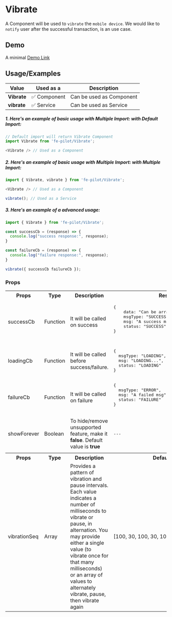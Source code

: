 # Vibrate

A Component will be used to ```vibrate``` the ```mobile device```. We would like to ```notify``` user after the successful transaction, is an use case.

## Demo

A minimal [Demo Link](https://6jpxdq.csb.app/?component=Vibrate)


## Usage/Examples

| Value |  Used as a  | Description|
|--------- | -------- |-----------------|
| <b>Vibrate</b> | :white_check_mark: Component | Can be used as Component |
| <b>vibrate<b> | :white_check_mark: Service | Can be used as Service |

##### 1. Here's an example of basic usage with Multiple Import: with Default Import:
```javascript
// Default import will return Vibrate Component
import Vibrate from 'fe-pilot/Vibrate';

<Vibrate /> // Used as a Component

```

##### 2. Here's an example of basic usage with Multiple Import: with Multiple Import:
```javascript
import { Vibrate, vibrate } from 'fe-pilot/Vibrate';

<Vibrate /> // Used as a Component

vibrate(); // Used as a Service
```

##### 3. Here's an example of a advanced usage:

```javascript
import { Vibrate } from 'fe-pilot/Vibrate';

const successCb = (response) => {
  console.log("success response:", response);
}

const failureCb = (response) => {
  console.log("failure response:", response);
}

vibrate({ successCb failureCb });
```

### Props

<table>
  <tr>
    <th>
      Props
    </th>
    <th>
      Type
    </th>
    <th>
      Description
    </th>
    <th>
      Response
    </th>
  </tr>
  <tr>
    <td>
        successCb
    </td>
    <td>Function</td>
    <td> It will be called on success</td>
    <td>
      <pre>
{
    data: "Can be array/object/string/number",
    msgType: "SUCCESSFUL",
    msg: "A success msg",
    status: "SUCCESS"
}
      </pre>
    </td>
  </tr>
  <tr>
    <td>
        loadingCb
    </td>
    <td>Function</td>
    <td>
      It will be called before success/failure.
    </td>
    <td>
      <pre>
{
  msgType: "LOADING",
  msg: "LOADING...",
  status: "LOADING"
}
</pre>
    </td>
  </tr>
  <tr>
    <td>
        failureCb
    </td>
    <td>Function</td>
    <td>
      It will be called on failure
    </td>
    <td>
       <pre>
{
  msgType: "ERROR",
  msg: "A failed msg",
  status: "FAILURE"
}
       </pre>
    </td>
  </tr>
   <tr>
    <td>
        showForever
    </td>
     <td>Boolean</td>
    <td>To hide/remove unsupported feature, make it <b>false</b>. Default value is <b>true</b></td>
    <td> <pre>---</pre> </td>
  </tr>
  <tr>
    <td></td>
    <td></td>
    <td></td>
    <td></td>
  </tr>
  <tr>
   <th>
      Props
    </th>
    <th>
      Type
    </th>
    <th>
      Description
    </th>
    <th>
      Default Values
    </th>
  </tr>
  <tr>
    <td>vibrationSeq</td>
    <td>Array</td>
    <td>Provides a pattern of vibration and pause intervals. Each value indicates a number of milliseconds to vibrate or pause, in alternation. You may provide either a single value (to vibrate once for that many milliseconds) or an array of values to alternately vibrate, pause, then vibrate again</td>
    <td>[100, 30, 100, 30, 100, 30, 200, 30, 200, 30]</td>
  </tr>
</table>

